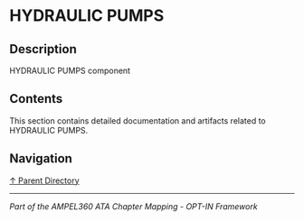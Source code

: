 # HYDRAULIC PUMPS

## Description

HYDRAULIC PUMPS component

## Contents

This section contains detailed documentation and artifacts related to HYDRAULIC PUMPS.

## Navigation

[↑ Parent Directory](../README.md)

---

*Part of the AMPEL360 ATA Chapter Mapping - OPT-IN Framework*

